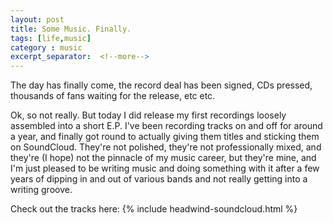 ```yaml
---
layout: post
title: Some Music. Finally.
tags: [life,music]
category : music
excerpt_separator:  <!--more-->
---
```

The day has finally come, the record deal has been signed, CDs pressed, thousands of fans waiting for the release, etc etc.

Ok, so not really. But today I did release my first recordings loosely assembled into a short E.P. I've been recording tracks on and off for around a year, and finally got round to actually giving them titles and sticking them on SoundCloud. They're not polished, they're not professionally mixed, and they're (I hope) not the pinnacle of my music career, but they're mine, and I'm just pleased to be writing music and doing something with it after a few years of dipping in and out of various bands and not really getting into a writing groove.

Check out the tracks here:
{% include headwind-soundcloud.html %}
